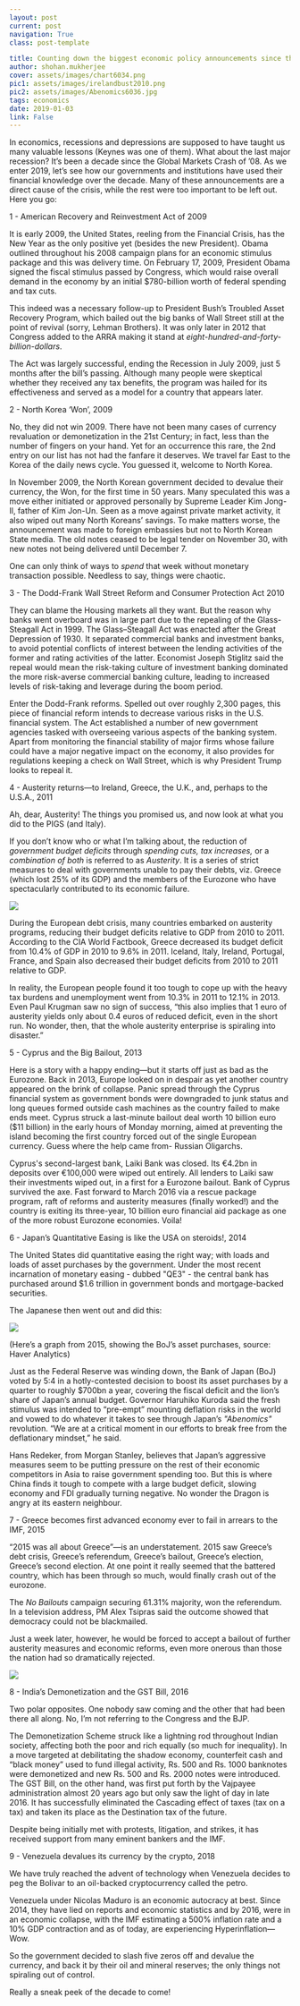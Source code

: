 ```yaml
---
layout: post
current: post
navigation: True
class: post-template

title: Counting down the biggest economic policy announcements since the Financial Crash
author: shohan.mukherjee
cover: assets/images/chart6034.png
pic1: assets/images/irelandbust2010.png
pic2: assets/images/Abenomics6036.jpg
tags: economics
date: 2019-01-03
link: False
---
```

In economics, recessions and depressions are supposed to have taught us many valuable lessons (Keynes was one of them). What about the last major recession? It’s been a decade since the Global Markets Crash of ’08. As we enter 2019, let’s see how our governments and institutions have used their financial knowledge over the decade. Many of these announcements are a direct cause of the crisis, while the rest were too important to be left out. Here you go:

1 - American Recovery and Reinvestment Act of 2009

It is early 2009, the United States, reeling from the Financial Crisis, has the New Year as the only positive yet (besides the new President). Obama outlined throughout his 2008 campaign plans for an economic stimulus package and this was delivery time. On February 17, 2009, President Obama signed the fiscal stimulus passed by Congress, which would raise overall demand in the economy by an initial $780-billion worth of federal spending and tax cuts.

This indeed was a necessary follow-up to President Bush’s Troubled Asset Recovery Program, which bailed out the big banks of Wall Street still at the point of revival (sorry, Lehman Brothers). It was only later in 2012 that Congress added to the ARRA making it stand at <i>eight-hundred-and-forty-billion-dollars</i>.

The Act was largely successful, ending the Recession in July 2009, just 5 months after the bill’s passing. Although many people were skeptical whether they received any tax benefits, the program was hailed for its effectiveness and served as a model for a country that appears later.

2 - North Korea ‘Won’, 2009

No, they did not win 2009. There have not been many cases of currency revaluation or demonetization in the 21st Century; in fact, less than the number of fingers on your hand. Yet for an occurrence this rare, the 2nd entry on our list has not had the fanfare it deserves. We travel far East to the Korea of the daily news cycle. You guessed it, welcome to North Korea.

In November 2009, the North Korean government decided to devalue their currency, the Won, for the first time in 50 years. Many speculated this was a move either initiated or approved personally by Supreme Leader Kim Jong-Il, father of Kim Jon-Un. Seen as a move against private market activity, it also wiped out many North Koreans’ savings. To make matters worse, the announcement was made to foreign embassies but not to North Korean State media. The old notes ceased to be legal tender on November 30, with new notes not being delivered until December 7.

One can only think of ways to <i>spend</i> that week without monetary transaction possible. Needless to say, things were chaotic.

3 - The Dodd-Frank Wall Street Reform and Consumer Protection Act 2010

They can blame the Housing markets all they want. But the reason why banks went overboard was in large part due to the repealing of the Glass-Steagall Act in 1999. The Glass–Steagall Act was enacted after the Great Depression of 1930. It separated commercial banks and investment banks, to avoid potential conflicts of interest between the lending activities of the former and rating activities of the latter. Economist Joseph Stiglitz said the repeal would mean the risk-taking culture of investment banking dominated the more risk-averse commercial banking culture, leading to increased levels of risk-taking and leverage during the boom period.

Enter the Dodd-Frank reforms. Spelled out over roughly 2,300 pages, this piece of financial reform intends to decrease various risks in the U.S. financial system. The Act established a number of new government agencies tasked with overseeing various aspects of the banking system. Apart from monitoring the financial stability of major firms whose failure could have a major negative impact on the economy, it also provides for regulations keeping a check on Wall Street, which is why President Trump looks to repeal it.

4 - Austerity returns—to Ireland, Greece, the U.K., and, perhaps to the U.S.A., 2011

Ah, dear, Austerity! The things you promised us, and now look at what you did to the PIGS (and Italy).

If you don’t know who or what I’m talking about, the reduction of <i>government budget deficits</i> through <i>spending cuts, tax increases,</i> or a <i>combination of both</i> is referred to as <em>Austerity</em>. It is a series of strict measures to deal with governments unable to pay their debts, viz. Greece (which lost 25% of its GDP) and the members of the Eurozone who have spectacularly contributed to its economic failure.

<img src="{{ site.baseurl }}{{ page.pic1 }}">

During the European debt crisis, many countries embarked on austerity programs, reducing their budget deficits relative to GDP from 2010 to 2011. According to the CIA World Factbook, Greece decreased its budget deficit from 10.4% of GDP in 2010 to 9.6% in 2011. Iceland, Italy, Ireland, Portugal, France, and Spain also decreased their budget deficits from 2010 to 2011 relative to GDP.

In reality, the European people found it too tough to cope up with the heavy tax burdens and unemployment went from 10.3% in 2011 to 12.1% in 2013. Even Paul Krugman saw no sign of success, “this also implies that 1 euro of austerity yields only about 0.4 euros of reduced deficit, even in the short run. No wonder, then, that the whole austerity enterprise is spiraling into disaster.”

5 - Cyprus and the Big Bailout, 2013

Here is a story with a happy ending―but it starts off just as bad as the Eurozone. Back in 2013, Europe looked on in despair as yet another country appeared on the brink of collapse. Panic spread through the Cyprus financial system as government bonds were downgraded to junk status and long queues formed outside cash machines as the country failed to make ends meet. Cyprus struck a last-minute bailout deal worth 10 billion euro ($11 billion) in the early hours of Monday morning, aimed at preventing the island becoming the first country forced out of the single European currency. Guess where the help came from- Russian Oligarchs.

Cyprus's second-largest bank, Laiki Bank was closed. Its €4.2bn in deposits over €100,000 were wiped out entirely. All lenders to Laiki saw their investments wiped out, in a first for a Eurozone bailout. Bank of Cyprus survived the axe. Fast forward to March 2016 via a rescue package program, raft of reforms and austerity measures (finally worked!)  and the country is exiting its three-year, 10 billion euro financial aid package as one of the more robust Eurozone economies. Voila!

6 - Japan’s Quantitative Easing is like the USA on steroids!,  2014

The United States did quantitative easing the right way; with loads and loads of asset purchases by the government. Under the most recent incarnation of monetary easing - dubbed "QE3" - the central bank has purchased around $1.6 trillion in government bonds and mortgage-backed securities.


The Japanese then went out and did this:  

<img src="{{ site.baseurl }}{{ page.pic2 }}">

(Here’s a graph from 2015, showing the BoJ’s asset purchases, source: Haver Analytics)

Just as the Federal Reserve was winding down, the Bank of Japan (BoJ) voted by 5:4 in a hotly-contested decision to boost its asset purchases by a quarter to roughly $700bn a year, covering the fiscal deficit and the lion’s share of Japan’s annual budget. Governor Haruhiko Kuroda said the fresh stimulus was intended to “pre-empt” mounting deflation risks in the world and vowed to do whatever it takes to see through Japan’s <i>"Abenomics"</i> revolution. “We are at a critical moment in our efforts to break free from the deflationary mindset,” he said.

Hans Redeker, from Morgan Stanley, believes that Japan’s aggressive measures seem to be putting pressure on the rest of their economic competitors in Asia to raise government spending too. But this is where China finds it tough to compete with a large budget deficit, slowing economy and FDI gradually turning negative. No wonder the Dragon is angry at its eastern neighbour.


7 - Greece becomes first advanced economy ever to fail in arrears to the IMF, 2015

“2015 was all about Greece”—is an understatement. 2015 saw Greece’s debt crisis, Greece’s referendum, Greece’s bailout, Greece’s election, Greece’s second election. At one point it really seemed that the battered country, which has been through so much, would finally crash out of the eurozone.

The <i>No Bailouts</i> campaign securing 61.31% majority, won the referendum. In a television address, PM Alex Tsipras said the outcome showed that democracy could not be blackmailed.

Just a week later, however, he would be forced to accept a bailout of further austerity measures and economic reforms, even more onerous than those the nation had so dramatically rejected.

<img src="{{ site.baseurl }}{{ page.cover }}">

8 - India’s Demonetization and the GST Bill, 2016

Two polar opposites. One nobody saw coming and the other that had been there all along. No, I’m not referring to the Congress and the BJP.

The Demonetization Scheme struck like a lightning rod throughout Indian society, affecting both the poor and rich equally (so much for inequality). In a move targeted at debilitating the shadow economy, counterfeit cash and “black money” used to fund illegal activity, Rs. 500 and Rs. 1000 banknotes were demonetized and new Rs. 500 and Rs. 2000 notes were introduced. The GST Bill, on the other hand, was first put forth by the Vajpayee administration almost 20 years ago but only saw the light of day in late 2016. It has successfully eliminated the Cascading effect of taxes (tax on a tax) and taken its place as the Destination tax of the future.

Despite being initially met with protests, litigation, and strikes, it has received support from many eminent bankers and the IMF.

9 - Venezuela devalues its currency by the crypto, 2018

We have truly reached the advent of technology when Venezuela decides to peg the Bolivar to an oil-backed cryptocurrency called the petro.

Venezuela under Nicolas Maduro is an economic autocracy at best. Since 2014, they have lied on reports and economic statistics and by 2016, were in an economic collapse, with the IMF estimating a 500% inflation rate and a 10% GDP contraction and as of today, are experiencing Hyperinflation—Wow.

So the government decided to slash five zeros off and devalue the currency, and back it by their oil and mineral reserves; the only things not spiraling out of control.

Really a sneak peek of the decade to come!
